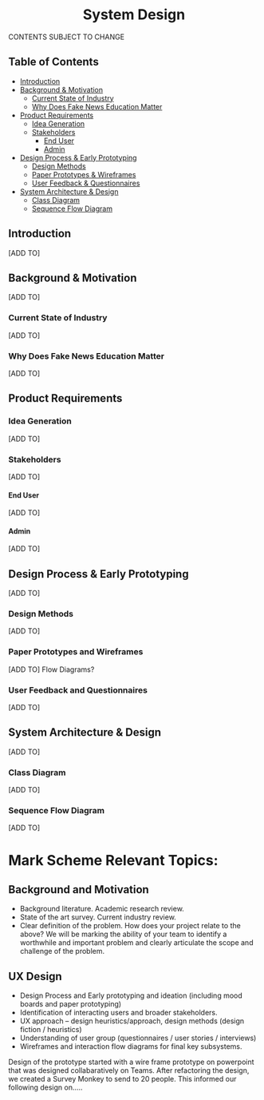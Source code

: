 <h1 align="center"> System Design </h1>

CONTENTS SUBJECT TO CHANGE

## Table of Contents

- [Introduction](#introduction)
- [Background & Motivation](#background--motivation)
   - [Current State of Industry](#current-state-of-industry)
   - [Why Does Fake News Education Matter](#why-does-fake-news-education-natter)
- [Product Requirements](#product-requirements)
   - [Idea Generation](#idea-generation)
   - [Stakeholders](#stakeholders)
      - [End User](#end-user)
      - [Admin](#admin)
- [Design Process & Early Prototyping](#design-process--early-prototyping)
   - [Design Methods](#design-methods)
   - [Paper Prototypes & Wireframes](#paper-prototypes--wireframes)
   - [User Feedback & Questionnaires](#user-feedback--questionnaires)
- [System Architecture & Design](#system-architecture--design)
   - [Class Diagram](#class-diagram)
   - [Sequence Flow Diagram](#sequence-flow-diagram)

## Introduction
[ADD TO]

## Background & Motivation
[ADD TO]

### Current State of Industry
[ADD TO]

### Why Does Fake News Education Matter
[ADD TO]

## Product Requirements

### Idea Generation
[ADD TO]

### Stakeholders
[ADD TO]

#### End User
[ADD TO]

#### Admin
[ADD TO]

## Design Process & Early Prototyping
[ADD TO]

### Design Methods
[ADD TO]

### Paper Prototypes and Wireframes
[ADD TO] Flow Diagrams?

### User Feedback and Questionnaires
[ADD TO]

## System Architecture & Design
[ADD TO]

### Class Diagram
[ADD TO]

### Sequence Flow Diagram
[ADD TO]

# Mark Scheme Relevant Topics:

## Background and Motivation
- Background literature. Academic research review.
- State of the art survey. Current industry review.
- Clear definition of the problem. How does your project relate to the above? We will be marking the ability of your team to identify a worthwhile and important problem and clearly articulate the scope and challenge of the problem.

## UX Design
- Design Process and Early prototyping and ideation (including mood boards and paper prototyping)
- Identification of interacting users and broader stakeholders.
- UX approach – design heuristics/approach, design methods (design fiction / heuristics)
- Understanding of user group (questionnaires / user stories / interviews)
- Wireframes and interaction flow diagrams for final key subsystems.

Design of the prototype started with a wire frame prototype on powerpoint that was designed collabaratively on Teams. After refactoring the design, we created a  Survey Monkey to send to 20 people. This informed our following design on.....